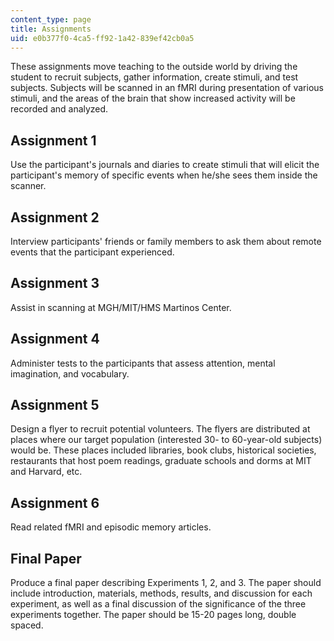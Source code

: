 ```yaml
---
content_type: page
title: Assignments
uid: e0b377f0-4ca5-ff92-1a42-839ef42cb0a5
---
```


These assignments move teaching to the outside world by driving the student to recruit subjects, gather information, create stimuli, and test subjects. Subjects will be scanned in an fMRI during presentation of various stimuli, and the areas of the brain that show increased activity will be recorded and analyzed.

Assignment 1
------------

Use the participant's journals and diaries to create stimuli that will elicit the participant's memory of specific events when he/she sees them inside the scanner.

Assignment 2
------------

Interview participants' friends or family members to ask them about remote events that the participant experienced.

Assignment 3
------------

Assist in scanning at MGH/MIT/HMS Martinos Center.

Assignment 4
------------

Administer tests to the participants that assess attention, mental imagination, and vocabulary.

Assignment 5
------------

Design a flyer to recruit potential volunteers. The flyers are distributed at places where our target population (interested 30- to 60-year-old subjects) would be. These places included libraries, book clubs, historical societies, restaurants that host poem readings, graduate schools and dorms at MIT and Harvard, etc.

Assignment 6
------------

Read related fMRI and episodic memory articles.

Final Paper
-----------

Produce a final paper describing Experiments 1, 2, and 3. The paper should include introduction, materials, methods, results, and discussion for each experiment, as well as a final discussion of the significance of the three experiments together. The paper should be 15-20 pages long, double spaced.
